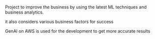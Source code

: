 Project to improve the business by using the latest ML techniques and business analytics. 

it also considers various business factors for success

GenAI on AWS is used for the development to get more accurate results 
